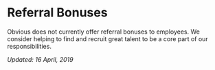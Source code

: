# Referral Bonuses

Obvious does not currently offer referral bonuses to employees. We consider helping to find and recruit great talent to be a core part of our responsibilities.

_Updated: 16 April, 2019_

